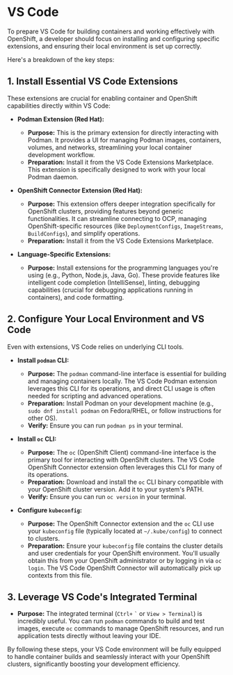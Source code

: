 # VS Code

To prepare VS Code for building containers and working effectively with OpenShift, a developer should focus on installing and configuring specific extensions, and ensuring their local environment is set up correctly.

Here's a breakdown of the key steps:

## 1. Install Essential VS Code Extensions

These extensions are crucial for enabling container and OpenShift capabilities directly within VS Code:

* **Podman Extension (Red Hat):**
  * **Purpose:** This is the primary extension for directly interacting with Podman. It provides a UI for managing Podman images, containers, volumes, and networks, streamlining your local container development workflow.
  * **Preparation:** Install it from the VS Code Extensions Marketplace. This extension is specifically designed to work with your local Podman daemon.

* **OpenShift Connector Extension (Red Hat):**
  * **Purpose:** This extension offers deeper integration specifically for OpenShift clusters, providing features beyond generic functionalities. It can streamline connecting to OCP, managing OpenShift-specific resources (like `DeploymentConfigs`, `ImageStreams`, `BuildConfigs`), and simplify operations.
  * **Preparation:** Install it from the VS Code Extensions Marketplace.

* **Language-Specific Extensions:**
  * **Purpose:** Install extensions for the programming languages you're using (e.g., Python, Node.js, Java, Go). These provide features like intelligent code completion (IntelliSense), linting, debugging capabilities (crucial for debugging applications running in containers), and code formatting.

## 2. Configure Your Local Environment and VS Code

Even with extensions, VS Code relies on underlying CLI tools.

* **Install `podman` CLI:**
  * **Purpose:** The `podman` command-line interface is essential for building and managing containers locally. The VS Code Podman extension leverages this CLI for its operations, and direct CLI usage is often needed for scripting and advanced operations.
  * **Preparation:** Install Podman on your development machine (e.g., `sudo dnf install podman` on Fedora/RHEL, or follow instructions for other OS).
  * **Verify:** Ensure you can run `podman ps` in your terminal.

* **Install `oc` CLI:**
  * **Purpose:** The `oc` (OpenShift Client) command-line interface is the primary tool for interacting with OpenShift clusters. The VS Code OpenShift Connector extension often leverages this CLI for many of its operations.
  * **Preparation:** Download and install the `oc` CLI binary compatible with your OpenShift cluster version. Add it to your system's PATH.
  * **Verify:** Ensure you can run `oc version` in your terminal.

* **Configure `kubeconfig`:**
  * **Purpose:** The OpenShift Connector extension and the `oc` CLI use your `kubeconfig` file (typically located at `~/.kube/config`) to connect to clusters.
  * **Preparation:** Ensure your `kubeconfig` file contains the cluster details and user credentials for your OpenShift environment. You'll usually obtain this from your OpenShift administrator or by logging in via `oc login`. The VS Code OpenShift Connector will automatically pick up contexts from this file.

## 3. Leverage VS Code's Integrated Terminal

* **Purpose:** The integrated terminal (`Ctrl+` `` ` `` or `View > Terminal`) is incredibly useful. You can run `podman` commands to build and test images, execute `oc` commands to manage OpenShift resources, and run application tests directly without leaving your IDE.

By following these steps, your VS Code environment will be fully equipped to handle container builds and seamlessly interact with your OpenShift clusters, significantly boosting your development efficiency.
